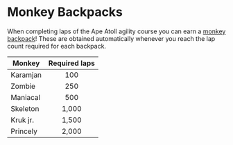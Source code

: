 # Monkey Backpacks

When completing laps of the Ape Atoll agility course you can earn a [monkey backpack](https://oldschool.runescape.wiki/w/Ape\_Atoll\_Agility\_Course)! These are obtained automatically whenever you reach the lap count required for each backpack.

| **Monkey** | **Required laps** |
| ---------- | :---------------: |
| Karamjan   |        100        |
| Zombie     |        250        |
| Maniacal   |        500        |
| Skeleton   |       1,000       |
| Kruk jr.   |       1,500       |
| Princely   |       2,000       |

